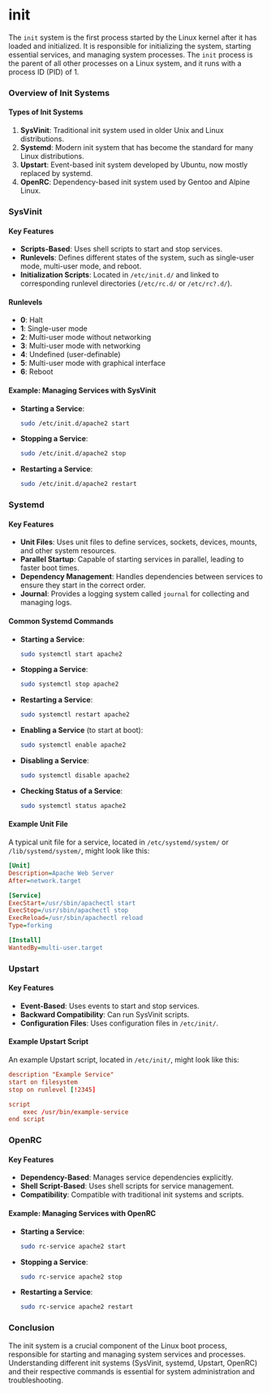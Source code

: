 # init

The `init` system is the first process started by the Linux kernel after it has loaded and initialized. It is responsible for initializing the system, starting essential services, and managing system processes. The `init` process is the parent of all other processes on a Linux system, and it runs with a process ID (PID) of 1.

### Overview of Init Systems

#### Types of Init Systems
1. **SysVinit**: Traditional init system used in older Unix and Linux distributions.
2. **Systemd**: Modern init system that has become the standard for many Linux distributions.
3. **Upstart**: Event-based init system developed by Ubuntu, now mostly replaced by systemd.
4. **OpenRC**: Dependency-based init system used by Gentoo and Alpine Linux.

### SysVinit

#### Key Features
- **Scripts-Based**: Uses shell scripts to start and stop services.
- **Runlevels**: Defines different states of the system, such as single-user mode, multi-user mode, and reboot.
- **Initialization Scripts**: Located in `/etc/init.d/` and linked to corresponding runlevel directories (`/etc/rc.d/` or `/etc/rc?.d/`).

#### Runlevels
- **0**: Halt
- **1**: Single-user mode
- **2**: Multi-user mode without networking
- **3**: Multi-user mode with networking
- **4**: Undefined (user-definable)
- **5**: Multi-user mode with graphical interface
- **6**: Reboot

#### Example: Managing Services with SysVinit
- **Starting a Service**:
  ```sh
  sudo /etc/init.d/apache2 start
  ```
- **Stopping a Service**:
  ```sh
  sudo /etc/init.d/apache2 stop
  ```
- **Restarting a Service**:
  ```sh
  sudo /etc/init.d/apache2 restart
  ```

### Systemd

#### Key Features
- **Unit Files**: Uses unit files to define services, sockets, devices, mounts, and other system resources.
- **Parallel Startup**: Capable of starting services in parallel, leading to faster boot times.
- **Dependency Management**: Handles dependencies between services to ensure they start in the correct order.
- **Journal**: Provides a logging system called `journal` for collecting and managing logs.

#### Common Systemd Commands
- **Starting a Service**:
  ```sh
  sudo systemctl start apache2
  ```
- **Stopping a Service**:
  ```sh
  sudo systemctl stop apache2
  ```
- **Restarting a Service**:
  ```sh
  sudo systemctl restart apache2
  ```
- **Enabling a Service** (to start at boot):
  ```sh
  sudo systemctl enable apache2
  ```
- **Disabling a Service**:
  ```sh
  sudo systemctl disable apache2
  ```
- **Checking Status of a Service**:
  ```sh
  sudo systemctl status apache2
  ```

#### Example Unit File
A typical unit file for a service, located in `/etc/systemd/system/` or `/lib/systemd/system/`, might look like this:

```ini
[Unit]
Description=Apache Web Server
After=network.target

[Service]
ExecStart=/usr/sbin/apachectl start
ExecStop=/usr/sbin/apachectl stop
ExecReload=/usr/sbin/apachectl reload
Type=forking

[Install]
WantedBy=multi-user.target
```

### Upstart

#### Key Features
- **Event-Based**: Uses events to start and stop services.
- **Backward Compatibility**: Can run SysVinit scripts.
- **Configuration Files**: Uses configuration files in `/etc/init/`.

#### Example Upstart Script
An example Upstart script, located in `/etc/init/`, might look like this:

```conf
description "Example Service"
start on filesystem
stop on runlevel [!2345]

script
    exec /usr/bin/example-service
end script
```

### OpenRC

#### Key Features
- **Dependency-Based**: Manages service dependencies explicitly.
- **Shell Script-Based**: Uses shell scripts for service management.
- **Compatibility**: Compatible with traditional init systems and scripts.

#### Example: Managing Services with OpenRC
- **Starting a Service**:
  ```sh
  sudo rc-service apache2 start
  ```
- **Stopping a Service**:
  ```sh
  sudo rc-service apache2 stop
  ```
- **Restarting a Service**:
  ```sh
  sudo rc-service apache2 restart
  ```

### Conclusion

The init system is a crucial component of the Linux boot process, responsible for starting and managing system services and processes. Understanding different init systems (SysVinit, systemd, Upstart, OpenRC) and their respective commands is essential for system administration and troubleshooting.

 
